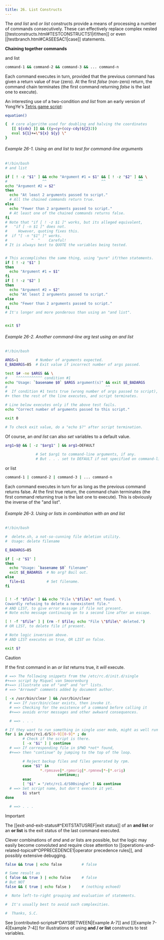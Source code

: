 ```yaml
---
title: 26. List Constructs
---
```



The _and list_ and _or list_ constructs provide a means of processing a number of commands consecutively. These can effectively replace complex nested [[testconstructs.html#TESTCONSTRUCTS1|if/then]] or even [[testbranch.html#CASEESAC1|case]] statements.

**Chaining together commands**

and list

```bash
command-1 && command-2 && command-3 && ... command-n
```

Each command executes in turn, provided that the previous command has given a return value of _true_ (zero). At the first _false_ (non-zero) return, the command chain terminates (the first command returning _false_ is the last one to execute).

An interesting use of a two-condition _and list_ from an early version of YongYe's [Tetris game script](http://bash.deta.in/Tetris_Game.sh):

```bash
equation()

{  # core algorithm used for doubling and halving the coordinates
   [[ ${cdx} ]] && ((y=cy+(ccy-cdy)${2}2))
   eval ${1}+=\"${x} ${y} \"
}
```

###### Example 26-1. Using an *and list* to test for command-line arguments

```bash
#!/bin/bash
# and list

if [ ! -z "$1" ] && echo "Argument #1 = $1" && [ ! -z "$2" ] && \
#                ^^                         ^^               ^^
echo "Argument #2 = $2"
then
  echo "At least 2 arguments passed to script."
  # All the chained commands return true.
else
  echo "Fewer than 2 arguments passed to script."
  # At least one of the chained commands returns false.
fi  
# Note that "if [ ! -z $1 ]" works, but its alleged equivalent,
#   "if [ -n $1 ]" does not.
#     However, quoting fixes this.
#  if "[ -n "$1" ]" works.
#           ^  ^    Careful!
# It is always best to QUOTE the variables being tested.


# This accomplishes the same thing, using "pure" if/then statements.
if [ ! -z "$1" ]
then
  echo "Argument #1 = $1"
fi
if [ ! -z "$2" ]
then
  echo "Argument #2 = $2"
  echo "At least 2 arguments passed to script."
else
  echo "Fewer than 2 arguments passed to script."
fi
# It's longer and more ponderous than using an "and list".


exit $?
```

###### Example 26-2. Another command-line arg test using an *and list*

```bash
#!/bin/bash

ARGS=1        # Number of arguments expected.
E_BADARGS=85  # Exit value if incorrect number of args passed.

test $# -ne $ARGS && \
#    ^^^^^^^^^^^^ condition #1
echo "Usage: `basename $0` $ARGS argument(s)" && exit $E_BADARGS
#                                             ^^
#  If condition #1 tests true (wrong number of args passed to script),
#+ then the rest of the line executes, and script terminates.

# Line below executes only if the above test fails.
echo "Correct number of arguments passed to this script."

exit 0

# To check exit value, do a "echo $?" after script termination.
```

Of course, an _and list_ can also _set_ variables to a default value.

```bash
arg1=$@ && [ -z "$arg1" ] && arg1=DEFAULT
        
              # Set $arg1 to command-line arguments, if any.
              # But . . . set to DEFAULT if not specified on command-line.
```

or list

```bash
command-1 | command-2 | command-3 | ... command-n
```

Each command executes in turn for as long as the previous command returns false. At the first true return, the command chain terminates (the first command returning true is the last one to execute). This is obviously the inverse of the "and list".

###### Example 26-3. Using _or lists_ in combination with an *and list*

```bash
#!/bin/bash

#  delete.sh, a not-so-cunning file deletion utility.
#  Usage: delete filename

E_BADARGS=85

if [ -z "$1" ]
then
  echo "Usage: `basename $0` filename"
  exit $E_BADARGS  # No arg? Bail out.
else  
  file=$1          # Set filename.
fi  


[ ! -f "$file" ] && echo "File \"$file\" not found. \
Cowardly refusing to delete a nonexistent file."
# AND LIST, to give error message if file not present.
# Note echo message continuing on to a second line after an escape.

[ ! -f "$file" ] | (rm -f $file; echo "File \"$file\" deleted.")
# OR LIST, to delete file if present.

# Note logic inversion above.
# AND LIST executes on true, OR LIST on false.

exit $?
```

> [!caution]
> If the first command in an _or list_ returns true, it _will_ execute.

```bash
# ==> The following snippets from the /etc/rc.d/init.d/single
#+==> script by Miquel van Smoorenburg
#+==> illustrate use of "and" and "or" lists.
# ==> "Arrowed" comments added by document author.

[ -x /usr/bin/clear ] && /usr/bin/clear
  # ==> If /usr/bin/clear exists, then invoke it.
  # ==> Checking for the existence of a command before calling it
  #+==> avoids error messages and other awkward consequences.

  # ==> . . .

# If they want to run something in single user mode, might as well run it...
for i in /etc/rc1.d/S[0-9][0-9]* ; do
        # Check if the script is there.
        [ -x "$i" ] | continue
  # ==> If corresponding file in $PWD *not* found,
  #+==> then "continue" by jumping to the top of the loop.

        # Reject backup files and files generated by rpm.
        case "$1" in
                *.rpmsave|*.rpmorig|*.rpmnew|*~|*.orig)
                        continue;;
        esac
        [ "$i" = "/etc/rc1.d/S00single" ] && continue
  # ==> Set script name, but don't execute it yet.
        $i start
done

  # ==> . . .
```

> [!important]
> The [[exit-and-exit-status#^EXITSTATUSREF|exit status]] of an **and list** or an **or list** is the exit status of the last command executed.

Clever combinations of _and_ and _or_ lists are possible, but the logic may easily become convoluted and require close attention to [[operations-and-related-topics#^OPPRECEDENCE1|operator precedence rules]], and possibly extensive debugging.

```bash
false && true | echo false         # false

# Same result as
( false && true ) | echo false     # false
# But NOT
false && ( true | echo false )     # (nothing echoed)

#  Note left-to-right grouping and evaluation of statements.

#  It's usually best to avoid such complexities.

#  Thanks, S.C.
```

See [contributed-scripts#^DAYSBETWEEN|Example A-7]] and [[Example 7-4|Example 7-4]] for illustrations of using **and / or list** constructs to test variables.
